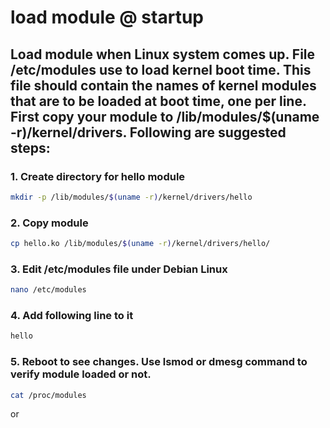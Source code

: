# load module @ startup

## Load module when Linux system comes up. File /etc/modules use to load kernel boot time. This file should contain the names of kernel modules that are to be loaded at boot time, one per line. First copy your module to /lib/modules/$(uname -r)/kernel/drivers. Following are suggested steps:

### 1. Create directory for hello module

 ```bash
mkdir -p /lib/modules/$(uname -r)/kernel/drivers/hello
```

### 2. Copy module

 ```bash
cp hello.ko /lib/modules/$(uname -r)/kernel/drivers/hello/
```

### 3. Edit /etc/modules file under Debian Linux

 ```bash
nano /etc/modules
```

### 4.  Add following line to it

 ```bash
hello
```

### 5. Reboot to see changes. Use lsmod or dmesg command to verify module loaded or not.

 ```bash
cat /proc/modules
```
or
 ```bash
```